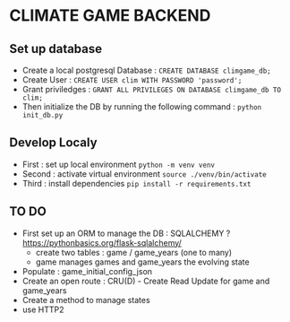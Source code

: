 # CLIMATE GAME BACKEND

## Set up database

- Create a local postgresql Database : `CREATE DATABASE climgame_db;`
- Create User : `CREATE USER clim WITH PASSWORD 'password';`
- Grant priviledges : `GRANT ALL PRIVILEGES ON DATABASE climgame_db TO clim;`
- Then initialize the DB by running the following command : `python init_db.py`

## Develop Localy

- First : set up local environment `python -m venv venv`
- Second : activate virtual environment `source ./venv/bin/activate`
- Third : install dependencies `pip install -r requirements.txt`

## TO DO

- First set up an ORM to manage the DB : SQLALCHEMY ? <https://pythonbasics.org/flask-sqlalchemy/>
  - create two tables : game / game_years (one to many)
  - game manages games and game_years the evolving state 
- Populate : game_initial_config_json
- Create an open route : CRU(D) - Create Read Update for game and game_years
- Create a method to manage states
- use HTTP2